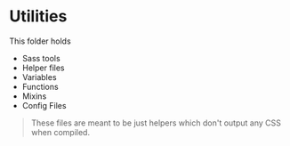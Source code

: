 # Utilities

This folder holds
- Sass tools
- Helper files
- Variables
- Functions
- Mixins
- Config Files

> These files are meant to be just helpers which don't output any CSS when compiled.